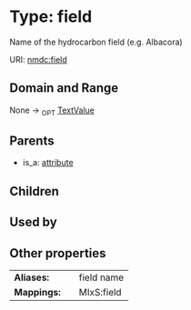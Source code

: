 
# Type: field


Name of the hydrocarbon field (e.g. Albacora)

URI: [nmdc:field](https://microbiomedata/meta/field)


## Domain and Range

None ->  <sub>OPT</sub> [TextValue](TextValue.md)

## Parents

 *  is_a: [attribute](attribute.md)

## Children


## Used by


## Other properties

|  |  |  |
| --- | --- | --- |
| **Aliases:** | | field name |
| **Mappings:** | | MIxS:field |

